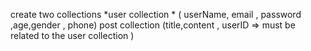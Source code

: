 
create two collections
*user collection * ( userName, email , password ,age,gender , phone)
post collection (title,content , userID => must be related to the user collection )
